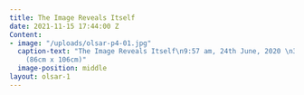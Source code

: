 ```yaml
---
title: The Image Reveals Itself
date: 2021-11-15 17:44:00 Z
Content:
- image: "/uploads/olsar-p4-01.jpg"
  caption-text: "The Image Reveals Itself\n9:57 am, 24th June, 2020 \n34 x 40 in.
    (86cm x 106cm)"
  image-position: middle
layout: olsar-1
---
```


